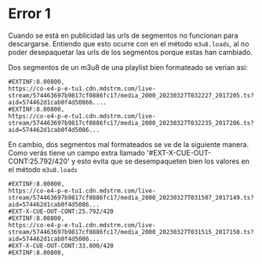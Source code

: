 

# Error 1
Cuando se está en publicidad las urls de segmentos no funcionan para descargarse. Entiendo que esto ocurre con en el método `m3u8.loads`, al no poder desepaquetar las urls de los segmentos porque estas han cambiado.

Dos segmentos de un m3u8 de una playlist bien formateado se verian asi:
```text
#EXTINF:8.00800,
https://co-e4-p-e-tu1.cdn.mdstrm.com/live-stream/574463697b9817cf0886fc17/media_2000_20230327T032227_2017205.ts?aid=574462d1cab0f4d50866....
#EXTINF:8.00800,
https://co-e4-p-e-tu1.cdn.mdstrm.com/live-stream/574463697b9817cf0886fc17/media_2000_20230327T032235_2017206.ts?aid=574462d1cab0f4d5086...
```
En cambio, dos segmentos mal formateados se ve de la siguiente manera. Como verás tiene un campo extra llamado '#EXT-X-CUE-OUT-CONT:25.792/420' y esto evita que se desempaqueten bien los valores en el método `m3u8.loads`
```text
#EXTINF:8.00800,
https://co-e4-p-e-tu1.cdn.mdstrm.com/live-stream/574463697b9817cf0886fc17/media_2000_20230327T031507_2017149.ts?aid=574462d1cab0f4d5086...
#EXT-X-CUE-OUT-CONT:25.792/420
#EXTINF:8.00800,
https://co-e4-p-e-tu1.cdn.mdstrm.com/live-stream/574463697b9817cf0886fc17/media_2000_20230327T031515_2017150.ts?aid=574462d1cab0f4d5086...
#EXT-X-CUE-OUT-CONT:33.800/420
#EXTINF:8.00800,
```